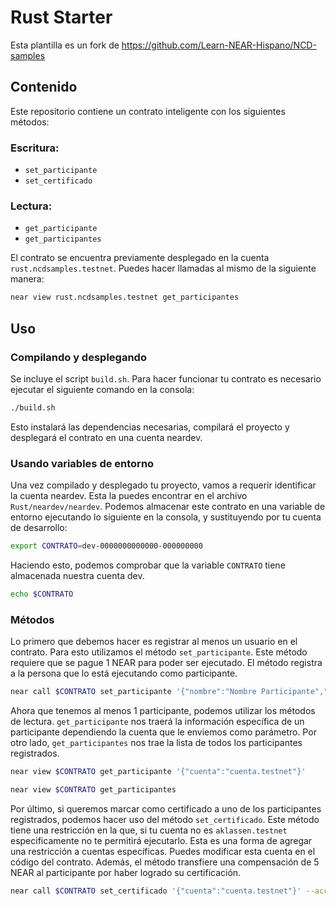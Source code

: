 # Rust Starter

Esta plantilla es un fork de https://github.com/Learn-NEAR-Hispano/NCD-samples

## Contenido

Este repositorio contiene un contrato inteligente con los siguientes métodos:
### Escritura:
* `set_participante`
* `set_certificado`
### Lectura:
* `get_participante`
* `get_participantes`

El contrato se encuentra previamente desplegado en la cuenta `rust.ncdsamples.testnet`. Puedes hacer llamadas al mismo de la siguiente manera:

```sh
near view rust.ncdsamples.testnet get_participantes
```

## Uso

### Compilando y desplegando

Se incluye el script `build.sh`. Para hacer funcionar tu contrato es necesario ejecutar el siguiente comando en la consola:

```sh
./build.sh
```

Esto instalará las dependencias necesarias, compilará el proyecto y desplegará el contrato en una cuenta neardev.

### Usando variables de entorno

Una vez compilado y desplegado tu proyecto, vamos a requerir identificar la cuenta neardev. Esta la puedes encontrar en el archivo `Rust/neardev/neardev`. Podemos almacenar este contrato en una variable de entorno ejecutando lo siguiente en la consola, y sustituyendo por tu cuenta de desarrollo:

```sh
export CONTRATO=dev-0000000000000-000000000
```

Haciendo esto, podemos comprobar que la variable `CONTRATO` tiene almacenada nuestra cuenta dev.

```sh
echo $CONTRATO
```

### Métodos

Lo primero que debemos hacer es registrar al menos un usuario en el contrato. Para esto utilizamos el método `set_participante`. Este método requiere que se pague 1 NEAR para poder ser ejecutado. El método registra a la persona que lo está ejecutando como participante.

```sh
near call $CONTRATO set_participante '{"nombre":"Nombre Participante","edad":18}' --accountId tucuenta.testnet --amount 1
```

Ahora que tenemos al menos 1 participante, podemos utilizar los métodos de lectura. `get_participante` nos traerá la información específica de un participante dependiendo la cuenta que le enviemos como parámetro. Por otro lado, `get_participantes` nos trae la lista de todos los participantes registrados.

```sh
near view $CONTRATO get_participante '{"cuenta":"cuenta.testnet"}'
```

```sh
near view $CONTRATO get_participantes
```

Por último, si queremos marcar como certificado a uno de los participantes registrados, podemos hacer uso del método `set_certificado`. Este método tiene una restricción en la que, si tu cuenta no es `aklassen.testnet` especificamente no te permitirá ejecutarlo. Esta es una forma de agregar una restricción a cuentas específicas. Puedes modificar esta cuenta en el código del contrato. Además, el método transfiere una compensación de 5 NEAR al participante por haber logrado su certificación.

```sh
near call $CONTRATO set_certificado '{"cuenta":"cuenta.testnet"}' --accountId cuenta.testnet
```
